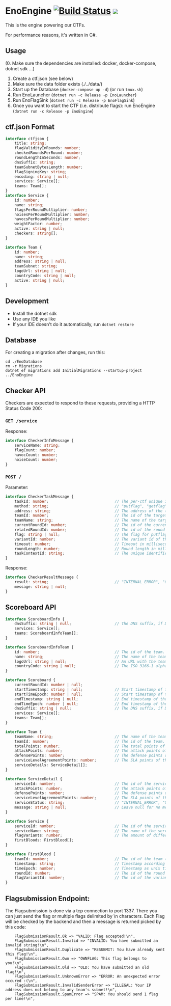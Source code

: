# EnoEngine [![Build Status](https://dev.azure.com/ENOFLAG/ENOWARS/_apis/build/status/enowars.EnoEngine?branchName=master)](https://dev.azure.com/ENOFLAG/ENOWARS/_build) ![](https://tokei.rs/b1/github/enowars/EnoEngine)

This is the engine powering our CTFs.

For performance reasons, it's written in C#.

## Usage
(0. Make sure the dependencies are installed: docker, docker-compose, dotnet sdk ...)
1. Create a ctf.json (see below)
2. Make sure the data folder exists (./../data/)
3. Start up the Database (`docker-compose up -d`) (or run `tmux.sh`)
4. Run EnoLauncher (`dotnet run -c Release -p EnoLauncher`)
5. Run EnoFlagSink (`dotnet run -c Release -p EnoFlagSink`)
6. Once you want to start the CTF (i.e. distribute flags): run EnoEngine (`dotnet run -c Release -p EnoEngine`)

## ctf.json Format
```ts
interface ctfjson {
    title: string;
    flagValidityInRounds: number;
    checkedRoundsPerRound: number;
    roundLengthInSeconds: number;
    dnsSuffix: string;
    teamSubnetBytesLength: number;
    flagSigningKey: string;
    encoding: string | null;
    services: Service[];
    teams: Team[];
}
interface Service {
    id: number;
    name: string;
    flagsPerRoundMultiplier: number;
    noisesPerRoundMultiplier: number;
    havocsPerRoundMultiplier: number;
    weightFactor: number;
    active: string | null;
    checkers: string[];
}

interface Team {
    id: number;
    name: string;
    address: string | null;
    teamSubnet: string;
    logoUrl: string | null;
    countryCode: string | null;
    active: string | null;
}
```

## Development
- Install the dotnet sdk
- Use any IDE you like
- If your IDE doesn't do it automatically, run `dotnet restore`

## Database
For creating a migration after changes, run this:
```
cd ./EnoDatabase
rm -r Migrations
dotnet ef migrations add InitialMigrations --startup-project ../EnoEngine
```

## Checker API
Checkers are expected to respond to these requests, providing a HTTP Status Code 200:

### `GET /service`
Response:
```ts
interface CheckerInfoMessage {
    serviceName: string;
    flagCount: number;
    havocCount: number;
    noiseCount: number;
}
```

### `POST /`
Parameter:
```ts
interface CheckerTaskMessage {
    taskId: number;                             // The per-ctf unique id of a task.
    method: string;                             // "putflag", "getflag", "putnoise", "getnoise" or "havoc".
    address: string;                            // The address of the target team's vulnbox. Can be either an IP address or a valid hostname.
    teamId: number;                             // The id of the target team.
    teamName: string;                           // The name of the target team.
    currentRoundId: number;                     // The id of the current round.
    relatedRoundId: number;                     // The id of the round in which the "putflag", "putnoise" or "havoc" happened.
    flag: string | null;                        // The flag for putflag and getflag, otherwise null.
    variantId: number;                          // The variant id of the task. Used to support different flag and noise methods.
    timeout: number;                            // Timeout in milliseconds.
    roundLength: number;                        // Round length in milliseconds.
    taskContextId: string;                      // The unique identifier of a set of related tasks (i.e. putflag and its getflags, and putnoise and its getnoises, and individual havocs.). Always composed in the following way: "{flag|noise|havoc_s{serviceId}_r{roundId}_t{teamId}_i{index}".
}
```
Response:
```ts
interface CheckerResultMessage {
    result: string;                             // "INTERNAL_ERROR", "OK", MUMBLE", or "OFFLINE".
    message: string | null;
}
```

## Scoreboard API
```ts
interface ScoreboardInfo {
    dnsSuffix: string | null;                   // The DNS suffix, if DNS is used. Example: ".bambi.ovh"
    services: Service[];
    teams: ScoreboardInfoTeam[];
}

interface ScoreboardInfoTeam {
    id: number;                                 // The id of the team.
    name: string;                               // The name of the team.
    logoUrl: string | null;                     // An URL with the team's logo, or null.
    countryCode: string | null;                 // The ISO 3166-1 alpha-2 country code, or null.
}

interface Scoreboard {
    currentRoundId: number | null;
    startTimestamp: string | null;              // Start timestamp of the current round according to ISO-86-01 ("yyyy-MM-ddTHH:mm:ss.fffZ") in UTC.
    startTimeEpoch: number | null;              // Start timestamp of the current round as unix time in seconds.
    endTimestamp: string | null;                // End timestamp of the current round according to ISO-86-01 ("yyyy-MM-ddTHH:mm:ss.fffZ") in UTC.
    endTimeEpoch: number | null;                // End timestamp of the current round as unix time in seconds.
    dnsSuffix: string | null;                   // The DNS suffix, if DNS is used. Example: ".bambi.ovh"
    services: Service[];
    teams: Team[];
}

interface Team {
    teamName: string;                           // The name of the team.
    teamId: number;                             // The id of the team.
    totalPoints: number;                        // The total points of the team.
    attackPoints: number;                       // The attack points of the team.
    defensePoints: number;                      // The defense points of the team.
    serviceLevelAgreementPoints: number;        // The SLA points of the team.
    serviceDetails: ServiceDetail[];
}

interface ServiceDetail {
    serviceId: number;                          // The id of the service.
    attackPoints: number;                       // The attack points of the team in the service.
    defensePoints: number;                      // The defense points of the team.
    serviceLevelAgreementPoints: number;        // The SLA points of the team in the service.
    serviceStatus: string;                      // "INTERNAL_ERROR", "OFFLINE", "MUMBLE", "RECOVERING", "OK", "INACTIVE"
    message: string | null;                     // Leave null for no message, otherwise the message is displayed
}

interface Service {
    serviceId: number;                          // The id of the service.
    serviceName: string;                        // The name of the service.
    flagVariants: number;                       // The amount of different flag variants.
    firstBloods: FirstBlood[];
}

interface FirstBlood {
    teamId: number;                             // The id of the team that scored the firstblood.
    timestamp: string;                          // Timestamp according to ISO-86-01 ("yyyy-MM-ddTHH:mm:ss.fffZ") in UTC.
    timeEpoch: number;                          // Timestamp as unix time in seconds.
    roundId: number;                            // The id of the round in which the firstblood was submitted.
    flagVariantId: number;                      // The id of the variant.
}
```
## Flagsubmission Endpoint:
The Flagsubmission is done via a tcp connection to port 1337. There you can just send the flag or multiple flags delimited by \n characters. Each Flag will be checked by the backend and then a message is returned picked by this code:
```
    FlagSubmissionResult.Ok => "VALID: Flag accepted!\n",
    FlagSubmissionResult.Invalid => "INVALID: You have submitted an invalid string!\n",
    FlagSubmissionResult.Duplicate => "RESUBMIT: You have already sent this flag!\n",
    FlagSubmissionResult.Own => "OWNFLAG: This flag belongs to you!\n",
    FlagSubmissionResult.Old => "OLD: You have submitted an old flag!\n",
    FlagSubmissionResult.UnknownError => "ERROR: An unexpected error occured :(\n",
    FlagSubmissionResult.InvalidSenderError => "ILLEGAL: Your IP address does not belong to any team's subnet!\n",
    FlagSubmissionResult.SpamError => "SPAM: You should send 1 flag per line!\n",
```
